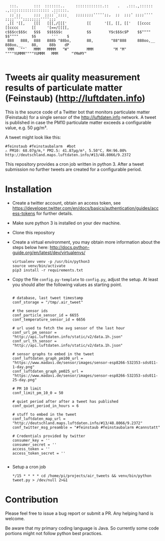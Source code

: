 ```
  :::.       :::  :::::::..     ::::::::::::.::    .   .:::.,:::::: .,:::::::::::::::::: .::::::. 
  ;;`;;      ;;;  ;;;;``;;;;    ;;;;;;;;''''';;,  ;;  ;;;' ;;;;'''' ;;;;'''';;;;;;;;'''';;;`    ` 
 ,[[ '[[,    [[[   [[[,/[[['         [[      '[[, [[, [['   [[cccc   [[cccc      [[     '[==/[[[[,
c$$$cc$$$c   $$$   $$$$$$c           $$        Y$c$$$c$P    $$""""   $$""""      $$       '''    $
 888   888,  888   888b "88bo,       88,        "88"888     888oo,__ 888oo,__    88,     88b    dP
 YMM   ""`   MMM   MMMM   "W"        MMM         "M "M"     """"YUMMM""""YUMMM   MMM      "YMmMY"                                         
 
```
# Tweets air quality measurement results of particulate matter (Feinstaub) (http://luftdaten.info)

This is the source code of a Twitter bot that monitors particulate matter (Feinstaub) for a single 
sensor of the http://luftdaten.info network. A tweet is published in case the PM10 particulate matter 
exceeds a configurable value, e.g. 50 µg/m³.

A tweet might look like this:
 ```
#feinstaub #feinstaubalarm  #bot
⚠ PM10: 68.07g/m,³ PM2.5: 41.87µg/m³, 5.50°C, RH:96.00%
http://deutschland.maps.luftdaten.info/#13/48.8066/9.2372
```

This repository provides a cron job written in python 3. After a tweet submission no further tweets
are created for a configurable period. 


# Installation

- Create a twitter account, obtain an access token, see https://developer.twitter.com/en/docs/basics/authentication/guides/access-tokens for further details.
- Make sure python 3 is installed on your dev machine.
- Clone this repository
- Create a virtual environment, you may obtain more information about the steps below here: http://docs.python-guide.org/en/latest/dev/virtualenvs/ 
   ```
   virtualenv venv -p /usr/bin/python3
   source venv/bin/activate
   pip3 install -r requirements.txt 
   ```
- Copy the file ```config.py-template``` to ```config.py```, adjust the setup. At least you should alter the following values as starting point.

   ```

   # database, last tweet timestamp
   conf_storage = "/tmp/.air_tweet"
   
   # the sensor ids
   conf_particle_sensor_id = 6655
   conf_temperature_sensor_id = 6656
   
   # url used to fetch the avg sensor of the last hour
   conf_url_pm_sensor = "http://api.luftdaten.info/static/v2/data.1h.json"
   conf_url_th_sensor = "http://api.luftdaten.info/static/v2/data.1h.json"
   
   # sensor graphs to embed in the tweet
   conf_luftdaten_graph_pm100_url = "https://www.madavi.de/sensor/images/sensor-esp8266-532353-sds011-1-day.png"
   conf_luftdaten_graph_pm025_url = "https://www.madavi.de/sensor/images/sensor-esp8266-532353-sds011-25-day.png"
   
   # PM 10 limit
   conf_limit_pm_10_0 = 50
   
   # quiet period after after a tweet has published
   conf_quiet_period_in_hours = 6
   
   # stuff to embed in the tweet
   conf_luftdaten_map_url = "http://deutschland.maps.luftdaten.info/#13/48.8066/9.2372"
   conf_twitter_msg_preamble = "#feinstaub #feinstaubalarm #cannstatt"
   
   # Credentials provided by twitter
   consumer_key = ''
   consumer_secret = ''
   access_token = ''
   access_token_secret = ''
    
   ```
- Setup a cron job

  ```
  */15 * * * * cd /home/pi/projects/air_tweets && venv/bin/python tweet.py > /dev/null 2>&1
  ```

# Contribution
Please feel free to issue a bug report or submit a PR. Any helping hand is welcome. 

Be aware that my primary coding language is Java. So currently some code portions might not follow python best practices.
